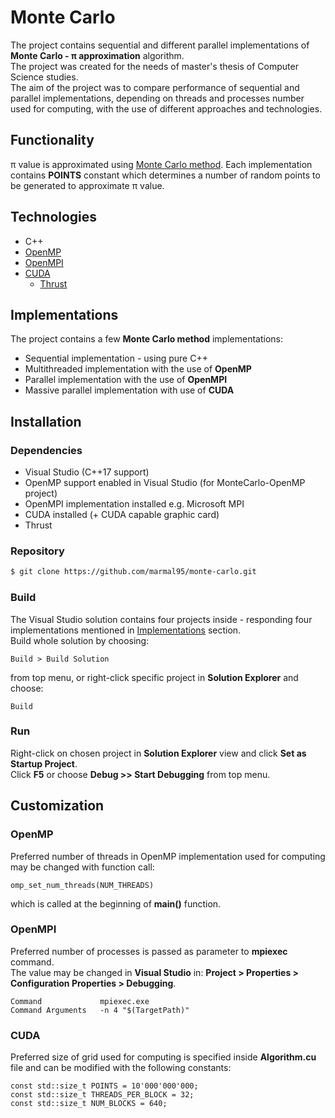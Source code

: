 ﻿# Monte Carlo

The project contains sequential and different parallel implementations of **Monte Carlo - π approximation** algorithm.<br />
The project was created for the needs of master's thesis of Computer Science studies.<br/>
The aim of the project was to compare performance of sequential and parallel implementations, depending on threads and processes number used for computing, with the use of different approaches and technologies.

## Functionality
π value is approximated using [Monte Carlo method](https://en.wikipedia.org/wiki/Monte_Carlo_method).
Each implementation contains **POINTS** constant which determines a number of random points to be generated to approximate π value.

## Technologies

* C++
* [OpenMP](https://en.wikipedia.org/wiki/OpenMP)
* [OpenMPI](https://en.wikipedia.org/wiki/Open_MPI)
* [CUDA](https://en.wikipedia.org/wiki/CUDA)
    * [Thrust](https://github.com/NVIDIA/thrust)

## Implementations

The project contains a few **Monte Carlo method** implementations:
* Sequential implementation - using pure C++
* Multithreaded implementation with the use of **OpenMP**
* Parallel implementation with the use of **OpenMPI**
* Massive parallel implementation with use of **CUDA**

## Installation

### Dependencies
* Visual Studio (C++17 support)
* OpenMP support enabled in Visual Studio (for MonteCarlo-OpenMP project)
* OpenMPI implementation installed e.g. Microsoft MPI
* CUDA installed (+ CUDA capable graphic card)
* Thrust

### Repository

```sh
$ git clone https://github.com/marmal95/monte-carlo.git
```

### Build

The Visual Studio solution contains four projects inside - responding four implementations mentioned in [Implementations](#Implementations) section.
<br/>
Build whole solution by choosing:
```
Build > Build Solution
```
from top menu, or right-click specific project in **Solution Explorer** and choose:
```
Build
```

### Run
Right-click on chosen project in **Solution Explorer** view and click **Set as Startup Project**.<br/>
Click **F5** or choose **Debug >> Start Debugging** from top menu. 


## Customization

### OpenMP

Preferred number of threads in OpenMP implementation used for computing may be changed with function call:
```
omp_set_num_threads(NUM_THREADS)
```
which is called at the beginning of **main()** function.


### OpenMPI

Preferred number of processes is passed as parameter to **mpiexec** command.<br>
The value may be changed in **Visual Studio** in: **Project > Properties > Configuration Properties > Debugging**.<br>
```
Command             mpiexec.exe
Command Arguments   -n 4 "$(TargetPath)"
```


### CUDA

Preferred size of grid used for computing is specified inside **Algorithm.cu** file and can be modified with the following constants:<br>
```
const std::size_t POINTS = 10'000'000'000;
const std::size_t THREADS_PER_BLOCK = 32;
const std::size_t NUM_BLOCKS = 640;
```
